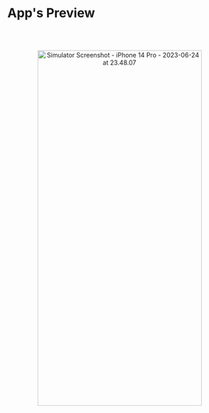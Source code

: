 # App's Preview

<br>
<br>

<p align="center">
<a data-flickr-embed="true" href="https://www.flickr.com/photos/197661703@N05/52998811434/in/dateposted-public/" title="Simulator Screenshot - iPhone 14 Pro - 2023-06-24 at 23.48.07"><img src="https://live.staticflickr.com/65535/52998811434_6f5e6c26ca_c.jpg" width="369" height="800" alt="Simulator Screenshot - iPhone 14 Pro - 2023-06-24 at 23.48.07"/></a>
</p>
